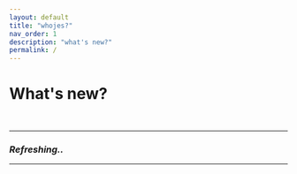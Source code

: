 ```yaml
---
layout: default
title: "whojes?"
nav_order: 1
description: "what's new?"
permalink: /
---
```


# What's new?

<br>

---  

### *Refreshing..*

---  

